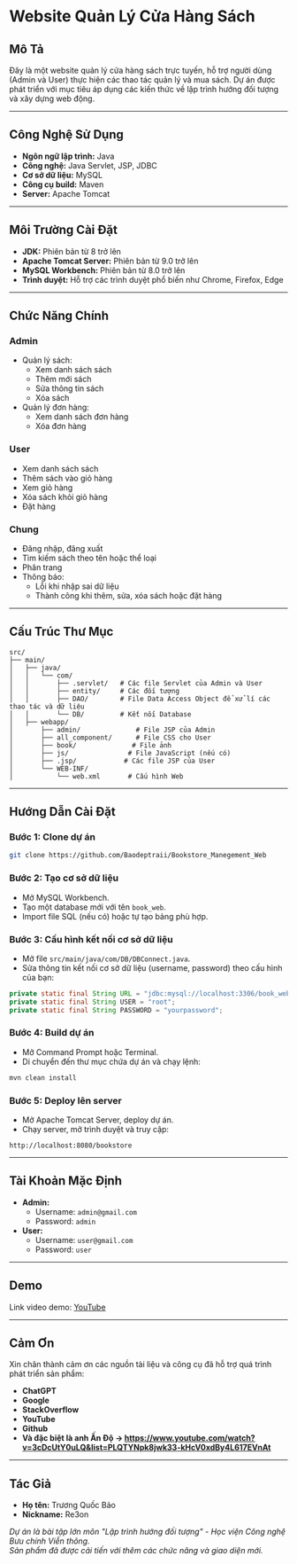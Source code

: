 
# Website Quản Lý Cửa Hàng Sách

## Mô Tả
Đây là một website quản lý cửa hàng sách trực tuyến, hỗ trợ người dùng (Admin và User) thực hiện các thao tác quản lý và mua sách. Dự án được phát triển với mục tiêu áp dụng các kiến thức về lập trình hướng đối tượng và xây dựng web động.

---

## Công Nghệ Sử Dụng
- **Ngôn ngữ lập trình:** Java
- **Công nghệ:** Java Servlet, JSP, JDBC
- **Cơ sở dữ liệu:** MySQL
- **Công cụ build:** Maven
- **Server:** Apache Tomcat

---

## Môi Trường Cài Đặt
- **JDK:** Phiên bản từ 8 trở lên
- **Apache Tomcat Server:** Phiên bản từ 9.0 trở lên
- **MySQL Workbench:** Phiên bản từ 8.0 trở lên
- **Trình duyệt:** Hỗ trợ các trình duyệt phổ biến như Chrome, Firefox, Edge

---

## Chức Năng Chính
### **Admin**
- Quản lý sách:
  - Xem danh sách sách
  - Thêm mới sách
  - Sửa thông tin sách
  - Xóa sách
- Quản lý đơn hàng:
  - Xem danh sách đơn hàng
  - Xóa đơn hàng

### **User**
- Xem danh sách sách
- Thêm sách vào giỏ hàng
- Xem giỏ hàng
- Xóa sách khỏi giỏ hàng
- Đặt hàng

### **Chung**
- Đăng nhập, đăng xuất
- Tìm kiếm sách theo tên hoặc thể loại
- Phân trang
- Thông báo:
  - Lỗi khi nhập sai dữ liệu
  - Thành công khi thêm, sửa, xóa sách hoặc đặt hàng

---

## Cấu Trúc Thư Mục
```
src/
├── main/
│   ├── java/
│   │   └── com/
│   │       ├── .servlet/   # Các file Servlet của Admin và User
│   │       ├── entity/     # Các đối tượng 
│   │       ├── DAO/        # File Data Access Object để xử lí các thao tác và dữ liệu
│   │       └── DB/         # Kết nối Database
│   ├── webapp/
│       ├── admin/              # File JSP của Admin
│       ├── all_component/      # File CSS cho User
│       ├── book/              # File ảnh
│       ├── js/               # File JavaScript (nếu có)
│       ├── .jsp/            # Các file JSP của User
│       └── WEB-INF/
│           └── web.xml       # Cấu hình Web
```

---

## Hướng Dẫn Cài Đặt
### **Bước 1:** Clone dự án
```bash
git clone https://github.com/Baodeptraii/Bookstore_Manegement_Web
```

### **Bước 2:** Tạo cơ sở dữ liệu
- Mở MySQL Workbench.
- Tạo một database mới với tên `book_web`.
- Import file SQL (nếu có) hoặc tự tạo bảng phù hợp.


### **Bước 3:** Cấu hình kết nối cơ sở dữ liệu
- Mở file `src/main/java/com/DB/DBConnect.java`.
- Sửa thông tin kết nối cơ sở dữ liệu (username, password) theo cấu hình của bạn:
```java
private static final String URL = "jdbc:mysql://localhost:3306/book_web";
private static final String USER = "root";
private static final String PASSWORD = "yourpassword";
```

### **Bước 4:** Build dự án
- Mở Command Prompt hoặc Terminal.
- Di chuyển đến thư mục chứa dự án và chạy lệnh:
```bash
mvn clean install
```

### **Bước 5:** Deploy lên server
- Mở Apache Tomcat Server, deploy dự án.
- Chạy server, mở trình duyệt và truy cập:
```
http://localhost:8080/bookstore
```

---

## Tài Khoản Mặc Định
- **Admin:**
  - Username: `admin@gmail.com`
  - Password: `admin`
- **User:**
  - Username: `user@gmail.com`
  - Password: `user`

---

## Demo
Link video demo: [YouTube]( )

---

## Cảm Ơn
Xin chân thành cảm ơn các nguồn tài liệu và công cụ đã hỗ trợ quá trình phát triển sản phẩm:
- **ChatGPT**
- **Google**
- **StackOverflow**
- **YouTube**
- **Github**
- **Và đặc biệt là anh Ấn Độ -> https://www.youtube.com/watch?v=3cDcUtY0uLQ&list=PLQTYNpk8jwk33-kHcV0xdBy4L617EVnAt**
---

## Tác Giả
- **Họ tên:** Trương Quốc Bảo  
- **Nickname:** Re3on  

*Dự án là bài tập lớn môn "Lập trình hướng đối tượng" - Học viện Công nghệ Bưu chính Viễn thông.*  
*Sản phẩm đã được cải tiến với thêm các chức năng và giao diện mới.*
